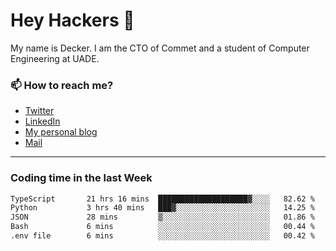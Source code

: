 # Hey Hackers 👋

My name is Decker. I am the CTO of Commet and a student of Computer Engineering at UADE.

### 📫 How to reach me?
- [Twitter](https://x.com/0xDecker) 
- [LinkedIn](https://www.linkedin.com/in/decker-urbano/) 
- [My personal blog](http://decker.sh) 
- [Mail](mailto:me@decker.sh)

---

### Coding time in the last Week

<!--START_SECTION:waka-->

```txt
TypeScript       21 hrs 16 mins  ████████████████████▓░░░░   82.62 %
Python           3 hrs 40 mins   ███▓░░░░░░░░░░░░░░░░░░░░░   14.25 %
JSON             28 mins         ▒░░░░░░░░░░░░░░░░░░░░░░░░   01.86 %
Bash             6 mins          ░░░░░░░░░░░░░░░░░░░░░░░░░   00.44 %
.env file        6 mins          ░░░░░░░░░░░░░░░░░░░░░░░░░   00.42 %
```

<!--END_SECTION:waka-->
